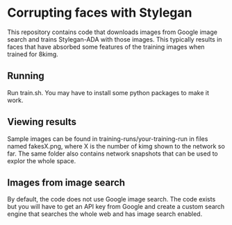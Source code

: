 # Corrupting faces with Stylegan

This repository contains code that downloads images from Google image search and trains Stylegan-ADA with those images. This typically results in faces that have absorbed some features of the training images when trained for 8kimg.

## Running

Run train.sh. You may have to install some python packages to make it work.

## Viewing results

Sample images can be found in training-runs/your-training-run in files named fakesX.png, where X is the number of kimg shown to the network so far. The same folder also contains network snapshots that can be used to explor the whole space.

## Images from image search

By default, the code does not use Google image search. The code exists but you will have to get an API key from Google and create a custom search engine that searches the whole web and has image search enabled.
